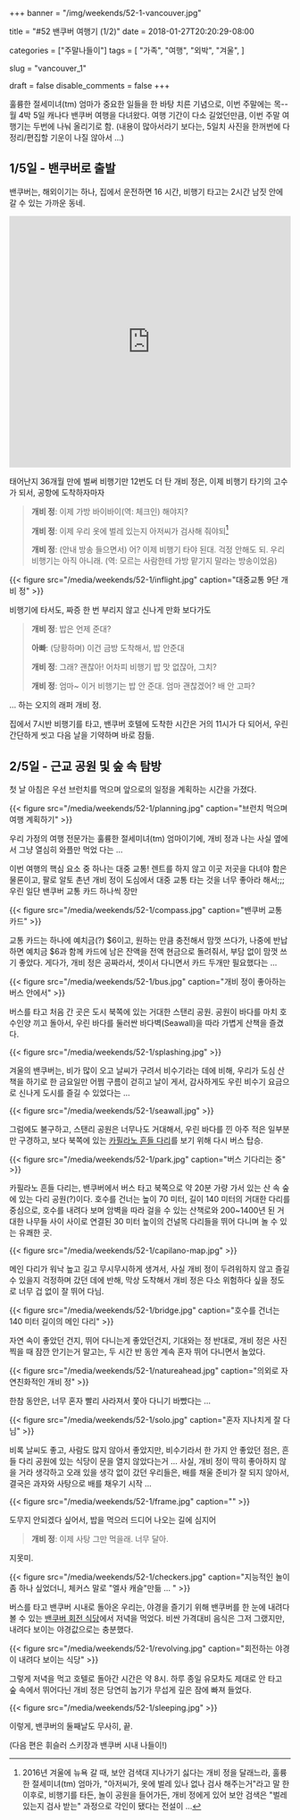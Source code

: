 +++
banner = "/img/weekends/52-1-vancouver.jpg"

title = "#52 밴쿠버 여행기 (1/2)"
date = 2018-01-27T20:20:29-08:00

categories = ["주말나들이"]
tags = [
    "가족",
    "여행",
    "외박",
    "겨울",
]

slug = "vancouver_1"

draft = false
disable_comments = false
+++

훌륭한 절세미녀(tm) 엄마가 중요한 일들을 한 바탕 치른 기념으로, 이번 주말에는
목--월 4박 5일 캐나다 밴쿠버 여행을 다녀왔다. 여행 기간이 다소 길었던만큼,
이번 주말 여행기는 두번에 나눠 올리기로 함.
(내용이 많아서라기 보다는, 5일치 사진을 한꺼번에 다 정리/편집할 기운이 나질
않아서 …)

<!--more-->

## 1/5일 - 밴쿠버로 출발

밴쿠버는, 해외이기는 하나, 집에서 운전하면 16 시간, 비행기 타고는 2시간 남짓
안에 갈 수 있는 가까운 동네.

 <iframe src="https://www.google.com/maps/embed?pb=!1m28!1m12!1m3!1d11941070.983368807!2d-140.7278663233797!3d43.05614639282631!2m3!1f0!2f0!3f0!3m2!1i1024!2i768!4f13.1!4m13!3e4!4m5!1s0x808f778c55555555%3A0xa4f25c571acded3f!2sSFO%2C+San+Francisco%2C+CA!3m2!1d37.6213129!2d-122.3789554!4m5!1s0x54860b348627a39b%3A0xba68ccac86348084!2sVancouver+International+Airport+(YVR)%2C+3211+Grant+McConachie+Way%2C+Richmond%2C+BC+V7B+0A4%2C+Canada!3m2!1d49.1966913!2d-123.1815123!5e0!3m2!1sen!2sus!4v1517288087947"
 width="100%" height="450" frameborder="0" style="border:0" allowfullscreen></iframe>

태어난지 36개월 만에 벌써 비행기만 12번도 더 탄 개비 정은, 이제 비행기 타기의
고수가 되서, 공항에 도착하자마자

> **개비 정**: 이제 가방 바이바이(역: 체크인) 해야지?
>
> **개비 정**: 이제 우리 옷에 벌레 있는지 아저씨가 검사해 줘야되[^1]
>
> **개비 정**: (안내 방송 들으면서) 어? 이제 비행기 타야 된대. 걱정 안해도 되. 
> 우리 비행기는 아직 아니래. (역: 모르는 사람한테 가방 맡기지 말라는 방송이었음)

[^1]: 2016년 겨울에 뉴욕 갈 때, 보안 검색대 지나가기 싫다는 개비 정을 달래느라, 훌륭한 절세미녀(tm) 엄마가, "아저씨가, 옷에 벌레 있나 없나 검사 해주는거"라고 말 한 이후로, 비행기를 타든, 놀이 공원을 들어가든, 개비 정에게 있어 보안 검색은 "벌레 있는지 검사 받는" 과정으로 각인이 됐다는 전설이 …

{{< figure src="/media/weekends/52-1/inflight.jpg"
  caption="대중교통 9단 개비 정" >}}

비행기에 타서도, 짜증 한 번 부리지 않고 신나게 만화 보다가도

> **개비 정**: 밥은 언제 준대?
>
> **아빠**: (당황하며) 이건 금방 도착해서, 밥 안준대
>
> **개비 정**: 그래? 괜찮아! 어차피 비행기 밥 맛 없잖아, 그치?
>
> **개비 정**: 엄마~ 이거 비행기는 밥 안 준대. 엄마 괜찮겠어? 배 안 고파?

… 하는 오지의 래퍼 개비 정.

집에서 7시반 비행기를 타고, 밴쿠버 호텔에 도착한 시간은 거의 11시가 다 되어서,
우린 간단하게 씻고 다음 날을 기약하며 바로 잠듦.

## 2/5일 - 근교 공원 및 숲 속 탐방

첫 날 아침은 우선 브런치를 먹으며 앞으로의 일정을 계획하는 시간을 가졌다. 

{{< figure src="/media/weekends/52-1/planning.jpg"
  caption="브런치 먹으며 여행 계획하기" >}}

우리 가정의 여행 전문가는 훌륭한 절세미녀(tm) 엄마이기에, 개비 정과 나는 사실
옆에서 그냥 열심히 와플만 먹었 다는 … 

이번 여행의 핵심 요소 중 하나는 대중 교통! 렌트를 하지 않고 이곳 저곳을 다녀야
함은 물론이고, 팔로 알토 촌년 개비 정이 도심에서 대중 교통 타는 것을 너무
좋아라 해서;;; 우린 일단 밴쿠버 교통 카드 하나씩 장만

{{< figure src="/media/weekends/52-1/compass.jpg"
  caption="밴쿠버 교통 카드" >}}

교통 카드는 하나에 예치금(?) $6이고, 원하는 만큼 충전해서 맘껏 쓰다가, 나중에
반납하면 예치금 $6과 함께 카드에 남은 잔액을 전액 현금으로 돌려줘서, 부담 없이
맘껏 쓰기 좋았다. 게다가, 개비 정은 공짜라서, 셋이서 다니면서 카드 두개만
필요했다는 … 

{{< figure src="/media/weekends/52-1/bus.jpg"
  caption="개비 정이 좋아하는 버스 안에서" >}}

버스를 타고 처음 간 곳은 도시 북쪽에 있는 거대한 스탠리 공원. 공원이 바다를 마치
호수인양 끼고 돌아서, 우린 바다를 둘러싼 바다벽(Seawall)을 따라 가볍게 산책을
즐겼다.

{{< figure src="/media/weekends/52-1/splashing.jpg" >}}

겨울의 밴쿠버는, 비가 많이 오고 날씨가 구려서 비수기라는 데에 비해, 우리가 도심
산책을 하기로 한 금요일만 어쩜 구름이 걷히고 날이 게서, 감사하게도 우린 비수기
요금으로 신나게 도시를 즐길 수 있었다는 … 

{{< figure src="/media/weekends/52-1/seawall.jpg" >}}

그럼에도 불구하고, 스탠리 공원은 너무나도 거대해서, 우린 바다를 낀 아주 적은
일부분만 구경하고, 보다 북쪽에 있는 [카필라노 흔들 
다리](https://www.capbridge.com/)를 보기 위해 다시 버스 탑승.

{{< figure src="/media/weekends/52-1/park.jpg"
  caption="버스 기다리는 중" >}}

카필라노 흔들 다리는, 밴쿠버에서 버스 타고 북쪽으로 약 20분 가량 가서 있는
산 속 숲에 있는 다리 공원(?)이다. 호수를 건너는 높이 70 미터, 길이 140 미터의
거대한 다리를 중심으로, 호수를 내려다 보며 암벽을 따라 걸을 수 있는 산책로와
200~1400년 된 거대한 나무들 사이 사이로 연결된 30 미터 높이의 건널목 다리들을 
뛰어 다니며 놀 수 있는 유쾌한 곳.

{{< figure src="/media/weekends/52-1/capilano-map.jpg" >}}

메인 다리가 워낙 높고 길고 무시무시하게 생겨서, 사실 개비 정이 두려워하지 않고
즐길 수 있을지 걱정하며 갔던 데에 반해, 막상 도착해서 개비 정은 다소 위험하다
싶을 정도로 너무 겁 없이 잘 뛰어 다님.

{{< figure src="/media/weekends/52-1/bridge.jpg"
  caption="호수를 건너는 140 미터 길이의 메인 다리" >}}

자연 속이 좋았던 건지, 뛰어 다니는게 좋았던건지, 기대와는 정 반대로, 개비 정은
사진 찍을 때 잠깐 안기는거 말고는, 두 시간 반 동안 계속 혼자 뛰어 다니면서
놀았다. 

{{< figure src="/media/weekends/52-1/natureahead.jpg"
  caption="의외로 자연친화적인 개비 정" >}}

한참 동안은, 너무 혼자 빨리 사라져서 쫓아 다니기 바빴다는 … 

{{< figure src="/media/weekends/52-1/solo.jpg"
  caption="혼자 지나치게 잘 다님" >}}

비록 날씨도 좋고, 사람도 많지 않아서 좋았지만, 비수기라서 한 가지 안 좋았던
점은, 흔들 다리 공원에 있는 식당이 문을 열지 않았다는거 … 사실, 개비 정이 딱히
좋아하지 않을 거라 생각하고 오래 있을 생각 없이 갔던 우리들은, 배를 채울 준비가
잘 되지 않아서, 결국은 과자와 사탕으로 배를 채우기 시작 … 

{{< figure src="/media/weekends/52-1/frame.jpg"
  caption="" >}}

도무지 안되겠다 싶어서, 밥을 먹으러 드디어 나오는 길에 심지어

> **개비 정**: 이제 사탕 그만 먹을래. 너무 달아.

지못미.

{{< figure src="/media/weekends/52-1/checkers.jpg"
  caption="지능적인 놀이 좀 하나 싶었더니, 체커스 말로 \"엘사 캐슬\"만듦 … " >}}

버스를 타고 밴쿠버 시내로 돌아온 우리는, 야경을 즐기기 위해 밴쿠버를 한 눈에
내려다 볼 수 있는 [밴쿠버 회전 식당](http://www.topofvancouver.com/)에서 저녁을
먹었다. 비싼 가격대비 음식은 그저 그랬지만, 내려다 보이는 야경값으로는 충분했다.

{{< figure src="/media/weekends/52-1/revolving.jpg"
  caption="회전하는 야경이 내려다 보이는 식당" >}}

그렇게 저녁을 먹고 호텔로 돌아간 시간은 약 8시. 하루 종일 유모차도 제대로
안 타고 숲 속에서 뛰어다닌 개비 정은 당연히 눕기가 무섭게 깊은 잠에 빠져
들었다.

{{< figure src="/media/weekends/52-1/sleeping.jpg" >}}


이렇게, 밴쿠버의 둘째날도 무사히, 끝.

(다음 편은 휘슬러 스키장과 밴쿠버 시내 나들이!)

